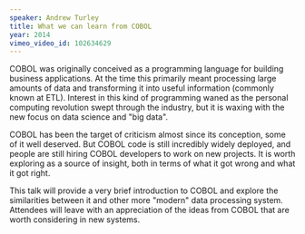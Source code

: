 ```yaml
---
speaker: Andrew Turley
title: What we can learn from COBOL
year: 2014
vimeo_video_id: 102634629
---
```


COBOL was originally conceived as a programming language for building business applications. At the time this primarily meant processing large amounts of data and transforming it into useful information (commonly known at ETL). Interest in this kind of programming waned as the personal computing revolution swept through the industry, but it is waxing with the new focus on data science and "big data".

COBOL has been the target of criticism almost since its conception, some of it well deserved. But COBOL code is still incredibly widely deployed, and people are still hiring COBOL developers to work on new projects. It is worth exploring as a source of insight, both in terms of what it got wrong and what it got right.

This talk will provide a very brief introduction to COBOL and explore the similarities between it and other more "modern" data processing system. Attendees will leave with an appreciation of the ideas from COBOL that are worth considering in new systems.
